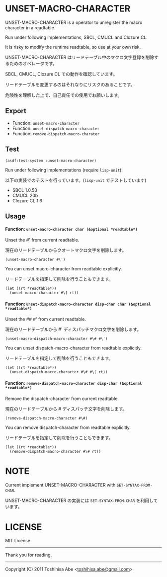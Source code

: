 
UNSET-MACRO-CHARACTER
=====================

UNSET-MACRO-CHARACTER is a operator to unregister the macro character in a readtable.

Run under following implementations, SBCL, CMUCL and Clozure CL.

It is risky to modify the runtime readtable, so use at your own risk.

UNSET-MACRO-CHARACTER はリードテーブル中のマクロ文字登録を削除するためのオペレータです。

SBCL, CMUCL, Clozure CL での動作を確認しています。

リードテーブルを変更するのはそれなりにリスクのあることです。

危険性を理解した上で、自己責任での使用でお願いします。


Export
------
* Function: `unset-macro-character`
* Function: `unset-dispatch-macro-character`
* Function: `remove-dispatch-macro-charater`

Test
----

    (asdf:test-system :unset-macro-character)


Run under following implementations (require `lisp-unit`):

以下の実装でのテストを行っています。(`lisp-unit` でテストしています)

* SBCL 1.0.53
* CMUCL 20b
* Clozure CL 1.6


Usage
-----

#### Function: `unset-macro-character char (&optional *readtable*)`


Unset the #\' from current readtable.

現在のリードテーブルからクオートマクロ文字を削除します。

    (unset-macro-character #\')

You can unset macro-character from readtable explicitly.

リードテーブルを指定して削除を行うこともできます。

    (let ((rt *readtable*))
      (unset-macro-character #\[ rt))



#### Function: `unset-dispatch-macro-character disp-char char (&optional *readtable*)`


Unset the #\# #\' from current readtable.

現在のリードテーブルから #' ディスパッチマクロ文字を削除します。

    (unset-macro-dispatch-macro-character #\# #\')

You can unset dispatch-macro-character from readtable explicitly.

リードテーブルを指定して削除を行うこともできます。


    (let ((rt *readtable*))
      (unset-dispatch-macro-character #\# #\( rt))


#### Function: `remove-dispatch-macro-character disp-char (&optional *readtable*)`


Remove the dispatch-character from current readtable.

現在のリードテーブルから # ディスパッチ文字を削除します。


    (remove-dispatch-macro-character #\#)

You can remove dispatch-character from readtable explicitly.

リードテーブルを指定して削除を行うこともできます。


    (let ((rt *readtable*))
      (remove-dispatch-macro-character #\# rt))


NOTE
====

Current implement UNSET-MACRO-CHARACTER with `SET-SYNTAX-FROM-CHAR`.

UNSET-MACRO-CHARACTER の実装には `SET-SYNTAX-FROM-CHAR` を利用しています。


LICENSE
=======

MIT License.

----

Thank you for reading.

----
Copyright (C) 2011 Toshihisa Abe <<toshihisa.abe@gmail.com>>
